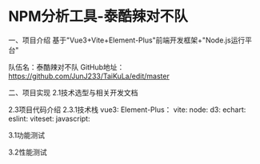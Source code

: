 # NPM分析工具-泰酷辣对不队
一、项目介绍
基于"Vue3+Vite+Element-Plus"前端开发框架+"Node.js运行平台"

队伍名：泰酷辣对不队
GitHub地址：https://github.com/JunJ233/TaiKuLa/edit/master

二、项目实现
2.1技术选型与相关开发文档


2.3项目代码介绍
2.3.1技术栈
vue3:
Element-Plus：
vite:
node:
d3:
echart:
eslint:
viteset:
javascript:

3.1功能测试

3.2性能测试

